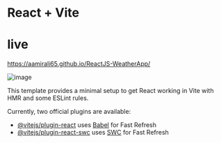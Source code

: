 # React + Vite

# live
https://aamirali65.github.io/ReactJS-WeatherApp/

![image](https://github.com/aamirali65/ReactJS-WeatherApp/assets/103622237/0a81755a-4f89-45a3-81ef-8069e56c9c3a)


This template provides a minimal setup to get React working in Vite with HMR and some ESLint rules.

Currently, two official plugins are available:

- [@vitejs/plugin-react](https://github.com/vitejs/vite-plugin-react/blob/main/packages/plugin-react/README.md) uses [Babel](https://babeljs.io/) for Fast Refresh
- [@vitejs/plugin-react-swc](https://github.com/vitejs/vite-plugin-react-swc) uses [SWC](https://swc.rs/) for Fast Refresh
